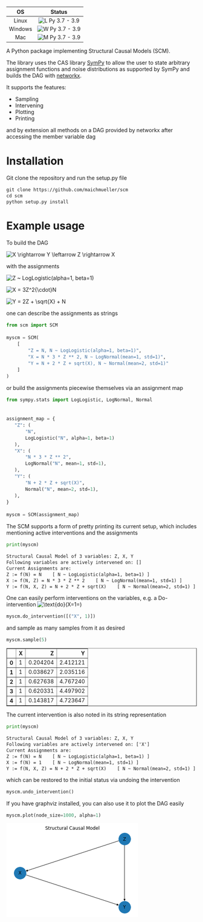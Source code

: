 | OS        |  Status |
| :-------------: |:-------------:|
| Linux       | ![L Py 3.7 - 3.9](https://github.com/maichmueller/scm/workflows/L%20Py%203.7%20-%203.9/badge.svg)    |
| Windows | ![W Py 3.7 - 3.9](https://github.com/maichmueller/scm/workflows/W%20Py%203.7%20-%203.9/badge.svg) |
| Mac | ![M Py 3.7 - 3.9](https://github.com/maichmueller/scm/workflows/M%20Py%203.7%20-%203.9/badge.svg) |

A Python package implementing Structural Causal Models (SCM).

The library uses the CAS library [SymPy](https://github.com/sympy/sympy) to allow the user to state arbitrary assignment functions and noise distributions as supported by SymPy and builds the DAG with [networkx](https://github.com/networkx/networkx).

It supports the features:
  - Sampling
  - Intervening
  - Plotting
  - Printing

 and by extension all methods on a DAG provided by networkx after accessing the member variable dag

# Installation
Git clone the repository and run the setup.py file
```
git clone https://github.com/maichmueller/scm
cd scm
python setup.py install
```

# Example usage

To build the DAG

![X \rightarrow Y \leftarrow Z \rightarrow X](https://latex.codecogs.com/svg.latex?&space;X{\rightarrow}{Y}{\leftarrow}{Z}{\rightarrow}X)


with the assignments

![Z ~ LogLogistic(alpha=1, beta=1)](https://latex.codecogs.com/svg.latex?&space;Z\sim\text{LogLogistic}(\alpha=1,\beta=1))

![X = 3Z^2{\cdot}N](https://latex.codecogs.com/svg.latex?&space;X={3Z^2}{\cdot}N\quad[N=\text{LogNormal}(\mu=1,\sigma=1)])

![Y = 2Z + \sqrt{X} + N](https://latex.codecogs.com/svg.latex?&space;Y=2Z+\sqrt{X}+N\quad[N=\text{Normal}(\mu=2,\sigma=1)])

one can describe the assignments as strings


```python
from scm import SCM

myscm = SCM(
    [
        "Z = N, N ~ LogLogistic(alpha=1, beta=1)",
        "X = N * 3 * Z ** 2, N ~ LogNormal(mean=1, std=1)",
        "Y = N + 2 * Z + sqrt(X), N ~ Normal(mean=2, std=1)"
    ]
)
```

or build the assignments piecewise themselves via an assignment map


```python
from sympy.stats import LogLogistic, LogNormal, Normal


assignment_map = {
   "Z": (
       "N",
       LogLogistic("N", alpha=1, beta=1)
   ),
   "X": (
       "N * 3 * Z ** 2",
       LogNormal("N", mean=1, std=1),
   ),
   "Y": (
       "N + 2 * Z + sqrt(X)",
       Normal("N", mean=2, std=1),
   ),
}

myscm = SCM(assignment_map)
```

The SCM supports a form of pretty printing its current setup, which includes mentioning active interventions
and the assignments


```python
print(myscm)
```

    Structural Causal Model of 3 variables: Z, X, Y
    Following variables are actively intervened on: []
    Current Assignments are:
    Z := f(N) = N	 [ N ~ LogLogistic(alpha=1, beta=1) ]
    X := f(N, Z) = N * 3 * Z ** 2	 [ N ~ LogNormal(mean=1, std=1) ]
    Y := f(N, X, Z) = N + 2 * Z + sqrt(X)	 [ N ~ Normal(mean=2, std=1) ]


One can easily perform interventions on the variables, e.g. a Do-intervention ![\text{do}(X=1=)](https://latex.codecogs.com/svg.latex?&space;\text{do}(X=1))


```python
myscm.do_intervention([("X", 1)])
```

and sample as many samples from it as desired


```python
myscm.sample(5)
```

<div>
<style scoped>
    .dataframe tbody tr th:only-of-type {
        vertical-align: middle;
    }
    .dataframe tbody tr th {
        vertical-align: top;
    }
    .dataframe thead th {
        text-align: right;
    }
</style>
<table border="1" class="dataframe">
  <thead>
    <tr style="text-align: right;">
      <th></th>
      <th>X</th>
      <th>Z</th>
      <th>Y</th>
    </tr>
  </thead>
  <tbody>
    <tr>
      <th>0</th>
      <td>1</td>
      <td>0.204204</td>
      <td>2.412121</td>
    </tr>
    <tr>
      <th>1</th>
      <td>1</td>
      <td>0.038627</td>
      <td>2.035116</td>
    </tr>
    <tr>
      <th>2</th>
      <td>1</td>
      <td>0.627638</td>
      <td>4.767240</td>
    </tr>
    <tr>
      <th>3</th>
      <td>1</td>
      <td>0.620331</td>
      <td>4.497902</td>
    </tr>
    <tr>
      <th>4</th>
      <td>1</td>
      <td>0.143817</td>
      <td>4.723647</td>
    </tr>
  </tbody>
</table>
</div>



The current intervention is also noted in its string representation


```python
print(myscm)
```

    Structural Causal Model of 3 variables: Z, X, Y
    Following variables are actively intervened on: ['X']
    Current Assignments are:
    Z := f(N) = N	 [ N ~ LogLogistic(alpha=1, beta=1) ]
    X := f(N) = 1	 [ N ~ LogNormal(mean=1, std=1) ]
    Y := f(N, X, Z) = N + 2 * Z + sqrt(X)	 [ N ~ Normal(mean=2, std=1) ]


which can be restored to the initial status via undoing the intervention


```python
myscm.undo_intervention()
```

If you have graphviz installed, you can also use it to plot the DAG easily

```python
myscm.plot(node_size=1000, alpha=1)
```

![example_plot](docs/images/example_plot.png)
